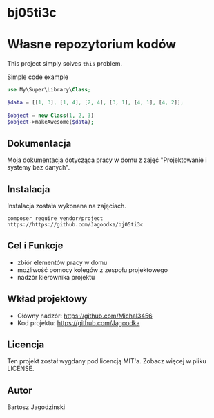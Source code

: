 # bj05ti3c
# Własne repozytorium kodów
 
This project simply solves `this` problem.
 
Simple code example 
 
```php
use My\Super\Library\Class;
 
$data = [[1, 3], [1, 4], [2, 4], [3, 1], [4, 1], [4, 2]];
 
$object = new Class(1, 2, 3)
$object->makeAwesome($data);
```
 
## Dokumentacja
 
Moja dokumentacja dotycząca pracy w domu z zajęć "Projektowanie i systemy baz danych".
 
## Instalacja
 
 Instalacja została wykonana na zajęciach.
 
```
composer require vendor/project
https://https://github.com/Jagoodka/bj05ti3c
```
 
## Cel i Funkcje
 
* zbiór elementów pracy w domu
* możliwość pomocy kolegów z zespołu projektowego
* nadzór kierownika projektu 
 
## Wkład projektowy
 
* Główny nadzór: https://github.com/Michal3456
* Kod projektu: https://github.com/Jagoodka
 
## Licencja
 
Ten projekt został wygdany pod licencją MIT'a. Zobacz więcej w pliku LICENSE.
 
## Autor
Bartosz Jagodzinski
